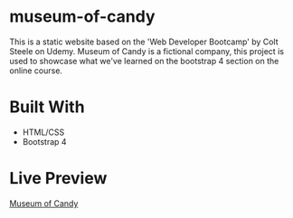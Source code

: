 # museum-of-candy
This is a static website based on the 'Web Developer Bootcamp' by Colt Steele on Udemy. 
Museum of Candy is a fictional company, this project is used to showcase what we've learned on the bootstrap 4 section on the online course.
# Built With
* HTML/CSS
* Bootstrap 4
# Live Preview
[Museum of Candy](https://radelapaz.github.io/museum-of-candy/)

